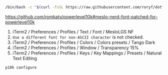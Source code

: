 ```bash
/bin/bash -c "$(curl -fsSL https://raw.githubusercontent.com/roryf/dotfiles/HEAD/go_go_mac)"
```

https://github.com/romkatv/powerlevel10k#meslo-nerd-font-patched-for-powerlevel10k

1. iTerm2 / Preferences / Profiles / Text / Font / MesloLGS NF
2. `Use a different font for non-ASCII character` is not checked.
3. iTerm2 / Preferences / Profiles / Colors / Colors presets / Tango Dark
4. iTerm2 / Preferences / Profiles / Window / Transparency 15%
5. iTerm2 / Preferences / Profiles / Keys / Key Mappings / Presets / Natural Text Editing

```bash
p10k configure
```